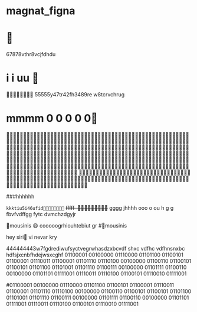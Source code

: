 # magnat_figna

# 🦁
67878vthr8vcjfdhdu

#  i i  uu  🦁

🦁🦁🦁🦁🦁🦁🦁🦁
55555y47tr42fh3489re w8tcrvchrug

# mmmm        0 0 0 0 0🦁
🦁🦁🦁🦁🦁🦁🦁🦁🦁🦁🦁🦁🦁🦁🦁🦁🦁🦁🦁🦁🦁🦁🦁🦁🦁🦁🦁🦁🦁🦁🦁🦁🦁🦁🦁🦁🦁🦁🦁🦁🦁🦁🦁🦁🦁🦁🦁🦁🦁🦁🦁🦁🦁🦁🦁🦁🦁🦁🦁🦁🦁🦁🦁🦁🦁🦁🦁🦁🦁🦁🦁🦁🦁🦁🦁🦁🦁🦁🦁🦁🦁🦁🦁🦁🦁🦁🦁🦁🦁🦁🦁🦁🦁🦁🦁🦁🦁🦁🦁🦁🦁🦁🦁🦁🦁🦁🦁🦁🦁🦁🦁🦁🦁🦁🦁🦁🦁🦁🦁🦁🦁🦁🦁🦁🦁🦁🦁🦁🦁🦁🦁🦁🦁🦁🦁🦁🦁🦁🦁🦁🦁🦁🦁🦁🦁🦁🦁🦁🦁🦁🦁🦁🦁🦁🦁🦁🦁🦁🦁🦁🦁🦁🦁🦁🦁🦁🦁🦁🦁🦁🦁🦁🦁🦁🦁🦁🦁🦁🦁🦁🦁🦁🦁🦁🦁🦁🦁🦁🦁🦁🦁🦁🦁🦁🦁🦁🦁🦁🦁🦁🦁🦁🦁🦁🦁🦁🦁🦁🦁🦁🦁🦁🦁🦁🦁🦁🦁🦁🦁🦁🦁🦁🦁🦁🦁🦁🦁🦁🦁🦁🦁🦁🦁🦁🦁🦁🦁🦁🦁🦁🦁🦁🦁🦁🦁🦁🦁🦁🦁🦁🦁🦁🦁🦁🦁🦁🦁🦁🦁🦁🦁🦁🦁🦁🦁🦁🦁🦁🦁🦁🦁🦁🦁🦁🦁🦁🦁🦁🦁🦁🦁🦁🦁🦁🦁🦁🦁🦁🦁🦁🦁🦁🦁🦁🦁🦁🦁🦁🦁🦁🦁🦁🦁🦁🦁🦁🦁🦁🦁🦁🦁🦁🦁🦁🦁🦁🦁🦁🦁🦁🦁🦁🦁🦁🦁🦁🦁🦁🦁🦁🦁🦁🦁🦁🦁🦁🦁🦁🦁🦁🦁🦁🦁🦁🦁
🦁🦁🦁🦁🦁🦁🦁🦁🦁🦁🦁🦁🦁🦁🦁🦁🦁🦁🦁🦁🦁🦁🦁🦁🦁🦁🦁🦁🦁🦁🦁🦁🦁🦁🦁🦁🦁🦁🦁🦁🦁🦁🦁🦁🦁🦁🦁🦁🦁🦁🦁🦁🦁🦁🦁🦁🦁🦁🦁🦁🦁🦁🦁🦁🦁🦁🦁🦁🦁🦁🦁🦁🦁🦁🦁🦁🦁🦁🦁🦁🦁🦁🦁🦁🦁🦁🦁🦁🦁🦁🦁🦁🦁🦁🦁🦁🦁🦁🦁🦁🦁🦁🦁🦁🦁🦁🦁🦁🦁🦁🦁

###hhhhhh

```kkktiu5i46ufid🦁🦁🦁🦁🦁🦁🦁🦁```
~~fffff  🦁🦁🦁🦁🦁🦁🦁🦁🦁~~
  gggg jhhhh  ooo o  ou h g g fbvfvdffgg fytc dvmchzdgyjr

  🐹mousinis 😩 cooooogrhiouhtebiut gr
  #🐹mousinis 

  hey siri👋 vi nevar kry




  

  444444443w7fgdrediwufsyctvegrwhasdzxbcvdf shxc vdfhc vdfhnsnxbc hdfsjxcnbfhdejwsxcghf
  01100001 00100000 01110000 01101100 01100101 01100001 01110011 01100001 01101110 01110100 00100000 01100110 01100101 01100101 01101100 01101001 01101110 01100111 00100000 01101111 01100110 00100000 01101101 01111001 01110011 01110100 01100101 01110010 01111001

#01100001 00100000 01110000 01101100 01100101 01100001 01110011 01100001 01101110 01110100 00100000 01100110 01100101 01100101 01101100 01101001 01101110 01100111 00100000 01101111 01100110 00100000 01101101 01111001 01110011 01110100 01100101 01110010 01111001
